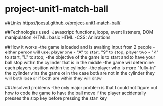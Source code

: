 # project-unit1-match-ball

##Links
https://joesul.github.io/project-unit1-match-ball/

##Technologies used
  -Javascript: functions, loops, event listeners, DOM manipulation
  -HTML: basic HTML
  -CSS: Animations

##How it works
  -the game is loaded and is awaiting input from 2 people
  -either person will use: player one - "A" to start, "S" to stop;
                           player two - "K" to start, "L" to stop;
  -the objective of the game is to start and to have your ball stop within the cylinder that is in the middle
  -the game will determine each players position within the cylinder
  -the player who is more "fully-in" the cylinder wins the game or in the case both are not in the cylinder they will both lose or if both are within they will draw

##Unsolved problems
  -the only major problem is that I could not figure out how to code the game to have the ball move if the player accidentally presses the stop key before pressing the start key
